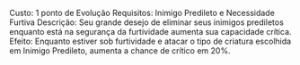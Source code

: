 Custo: 1 ponto de Evolução
Requisitos: Inimigo Predileto e Necessidade Furtiva
Descrição: Seu grande desejo de eliminar seus inimigos prediletos enquanto está na segurança da furtividade aumenta sua capacidade crítica.
Efeito: Enquanto estiver sob furtividade e atacar o tipo de criatura escolhida em Inimigo Predileto, aumenta a chance de crítico em 20%.
